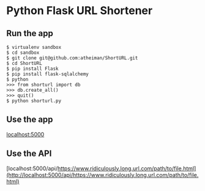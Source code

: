 Python Flask URL Shortener
==========================

Run the app
-----------

    $ virtualenv sandbox
    $ cd sandbox
    $ git clone git@github.com:atheiman/ShortURL.git
    $ cd ShortURL
    $ pip install Flask
    $ pip install flask-sqlalchemy
    $ python
    >>> from shorturl import db
    >>> db.create_all()
    >>> quit()
    $ python shorturl.py

Use the app
-----------

[localhost:5000](http://localhost:5000)

Use the API
-----------

[localhost:5000/api/https://www.ridiculously.long.url.com/path/to/file.html](http://localhost:5000/api/https://www.ridiculously.long.url.com/path/to/file.html)
